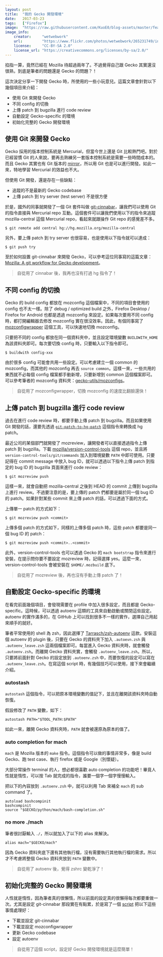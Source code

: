 ```yaml
---
layout: post
title:  "我的 Gecko 開發環境"
date:   2017-03-23
tags:   ["Firefox"]
image:  "https://raw.githubusercontent.com/KuoE0/blog-assets/master/feature-photos/2017-03-23-my-gecko-development-environment.jpg"
image_info:
    creator:     "wetwebwork"
    url:         "https://www.flickr.com/photos/wetwebwork/265231749/in/album-72157594313059704/"
    license:     "CC-BY-SA 2.0"
    license_url: "https://creativecommons.org/licenses/by-sa/2.0/"
---
```


掐指一算，竟然已經在 Mozilla 待超過兩年了。不過覺得自己跟 Gecko 其實還沒很熟，到底是筆者的問題還是 Gecko 的問題？！

這次決定分享一下開發 Gecko 時，所使用的一些小玩意兒。這篇文章會針對以下幾個項目來介紹：

- 使用 Git 來開發 Gecko
- 不同 config 的切換
- 上傳 patch 到 bugzilla 進行 code review
- 自動設定 Gecko-specific 的環境
- 初始化完整的 Gecko 開發環境


## 使用 Git 來開發 Gecko

Gecko 採用的版本控制系統是 Mercurial，但當今世上還是 Git 比較熱門吧。對於已經習慣 Git 的人來說，要再去熟練另一套版本控制系統是需要一些時間成本的。而且 Gecko 其實也有 Git 版本的 [mirror](https://github.com/mozilla/gecko-dev)，所以用 Git 也是可以進行開發。如此一來，特地學習 Mercurial 的效益也不大。

但使用 Git 開發，還是存在一些缺點：

- 追蹤的不是最新的 Gecko codebase
- 上傳 patch 到 try server (test server) 不是很方便

於是，國外的同事就開發了一個 Git 套件叫做 [git-cinnabar](https://github.com/glandium/git-cinnabar)，讓我們可以使用 Git 的指令直接與 Mercurial repo 互動。這個套件可以讓我們使用以下的指令來追蹤 mozilla-central 這個 Mercurial repo，看起來就跟操作 Git repo 的感覺差不多。

```
$ git remote add central hg://hg.mozilla.org/mozilla-central
```

另外，要上傳 patch 到 try server 也很容易，也是使用以下指令就可以達成：

```
$ git push try
```

至於如何設置 git-cinnabar 來開發 Gecko，可以參考這位同事寫的這篇文章：[Mozilla: A git workflow for Gecko development](https://github.com/glandium/git-cinnabar/wiki/Mozilla:-A-git-workflow-for-Gecko-development)。

> 自從用了 cinnabar 後，我再也沒有打過 hg 指令了！

## 不同 config 的切換

Gecko 的 build config 都放在 mozconfig 這個檔案中，不同的項目會使用的 config 也不太一樣。除了 debug / optimized build 之外，Firefox Desktop / Firefox for Android 也都是透過 mozconfig 來設定。如果每次要用不同 config 時，都打開編輯器去修改 mozconfig 實在很沒效率。因此，有個同事寫了 [mozconfigwrapper](https://github.com/ahal/mozconfigwrapper) 這個工具，可以快速地切換 mozconfig。

只要把不同的 config 都放在同一個資料夾中，並且設定環境變數 `BUILDWITH_HOME` 為該資料夾即可。每次要切換 config 時，只要輸入以下指令即可。

```
$ buildwith config-xxx
```

由於很多 config 可能會共用一些設定。可以考慮建立一個 common 的 mozconfig，而其他的 mozconfig 再去 `source common`。這樣一來，一些共用的東西就不必每個 config 檔案都手動新增，只要新增到 common 這個檔案即可。可以參考筆者的 mozconfig 資料夾：[gecko-utils/mozconfigs](https://github.com/KuoE0/gecko-utils/tree/master/mozconfigs)。

> 自從用了 mozconfigwrapper，切換 mozconfig 的速度比翻臉還快！

## 上傳 patch 到 bugzilla 進行 code review

過去在進行 code review 時，都要手動上傳 patch 到 bugzilla。而且如果使用 Git 開發的話，還要先透過 [`git-patch-to-hg-patch`](https://github.com/mozilla/moz-git-tools/blob/master/git-patch-to-hg-patch) 這個指令來轉換成 hg patch。

最近公司的某個部門就開發了 mozreview，讓開發者可以直接透過指令上傳 patch 到 bugzilla。下載 [mozilla/version-control-tools](https://github.com/mozilla/version-control-tools) 這個 repo，並且將 `version-control-tools/git/commands` 加入到環境變數 `PATH` 中即可使用。只要記得在 commit message 中放入 bug ID，就可以透過以下指令上傳 patch 到指定的 bug ID 的 bugzilla 頁面來進行 code review：

```
$ git mozreview push
```

這樣一來，就會自動把 mozilla-central 之後到 HEAD 的 commit 上傳到 bugzilla 上進行 review。不過要注意的是，要上傳的 patch 們都要是屬於同一個 bug ID 的 patch。如果針對某些 commit 來上傳 patch 的話，可以透過下面的方式。 

上傳單一 patch 的方式如下：

```
$ git mozreview push <commit>
```

上傳多個 patch 的方式如下，同樣的上傳多個 patch 時，這些 patch 都要是同一個 bug ID 的 patch：

```
$ git mozreview push <commit>..<commit>
```

此外，version-control-tools 也可以透過 Gecko 的 `mach bootstrap` 指令來進行安裝，在提示問你要不要設定 mozreview 時，記得選擇 yes。這麼一來，version-control-tools 會被安裝在 `$HOME/.mozbuild` 底下。

> 自從用了 mozreview 後，再也沒有手動上傳 patch 了！

## 自動設定 Gecko-specific 的環境

在看完前面幾個項目，會發現需要在 profile 中加入很多設定，而且都是 Gecko-specific。這時候，可以透過 autoenv 這類的工具來自動啟動或關閉這些設定。autoenv 的實作滿多的，在 GitHub 上可以找到很多不一樣的實作，選擇自己用起來順手的就好。

筆者平常使用的 shell 為 zsh，因此選擇了 [Tarrasch/zsh-autoenv](https://github.com/Tarrasch/zsh-autoenv) 這款。安裝這個 autoenv 的 plugin 後，只要在 Gecko 的資料夾下加入 `.autoevn.zsh` 與 `.autoenv_leave.zsh` 這兩個檔案即可。每當進入 Gecko 資料夾時，就會觸發 `.autoenv.zsh`。而離開 Gecko 資料夾實，會觸發 `.autoenv_leave.zsh`。所以，只要將前面針對 Gecko 的設定放到 `.autoenv.zsh` 中，而要恢復的設定可以寫在 `.autoenv_leave.zsh`。在寫這個 script 時，有幾個技巧可以使用，接下來會繼續介紹。

### autostash

`autostash` 這個指令，可以把原本環境變數的值記下，並且在離開該資料夾時自動恢復。

假設修改了 `PATH` 變數，如下：

```
autostash PATH="$TOOL_PATH:$PATH"
```

如此一來，離開 Gecko 資料夾時，`PATH` 就會被還原為原本的值了。


### auto completion for mach

`mach` 是 Mozilla 版本的 `make` 指令。這個指令可以做的事情非常多，像是 build Gecko、跑 test case、執行 firefox 或是 Google（別懷疑）。

大部分常操作 terminal 的人，想必都很喜歡 auto completion 的功能吧！畢竟人性就是惰性，可以按 <key>Tab</key> 就完成的指令，誰要一個字一個字慢慢輸入。

把以下的內容放到 `.autoenv.zsh` 中，就可以利用 <key>Tab</key> 來補全 `mach` 的 sub command 了。

```
autoload bashcompinit
bashcompinit
source "$GECKO/python/mach/bash-completion.sh"
```

### no more ./mach

筆者很討厭輸入 `./`，所以就加入了以下的 alias 來解決。

```
alias mach="$GECKO/mach"
```

因為 Gecko 資料夾底下還有其他執行檔，沒有需要執行其他執行檔的需求。所以才不考慮將整個 Gecko 資料夾放到 `PATH` 變數中。

> 自從用了 autoenv 後，覺得 zshrc 變乾淨了！

## 初始化完整的 Gecko 開發環境

人性就是惰性，因為筆者真的很懶惰，所以前面的設定真的很懶得每次都要重做一次。尤其是設定 git-cinnabar 那段實在有點累，於是寫了一個 [script](https://github.com/KuoE0/gecko-utils/blob/master/setup-gecko.sh) 把以下這些事情處理好：

- 下載並設定 git-cinnabar
- 下載並設定 mozconfigwrapper
- 更新 Gecko codebase
- 設定 autoenv

> 自從用了這個 script，設定好 Gecko 開發環境就是這麼簡單！

